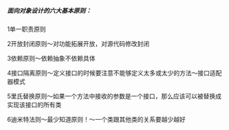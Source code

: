 ##### 面向对象设计的六大基本原则：

1单一职责原则

2开放封闭原则～对功能拓展开放，对源代码修改封闭

3依赖原则～依赖抽象不依赖具体

4接口隔离原则～定义接口的时候要注意不能够定义太多或太少的方法～接口适配器模式

5里氏替换原则～如果一个方法中接收的参数是一个接口，那么应该可以被替换成实现该接口的所有类

6迪米特法则～最少知道原则！～一个类跟其他类的关系要越少越好     